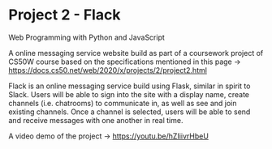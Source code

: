 # Project 2 - Flack

Web Programming with Python and JavaScript

A online messaging service website build as part of a coursework project of CS50W course based on the specifications mentioned in this page -> https://docs.cs50.net/web/2020/x/projects/2/project2.html

Flack is an online messaging service build using Flask, similar in spirit to Slack. Users will be able to sign into the site with a display name, create channels (i.e. chatrooms) to communicate in, as well as see and join existing channels. Once a channel is selected, users will be able to send and receive messages with one another in real time.

A video demo of the project -> https://youtu.be/hZIiivrHbeU
